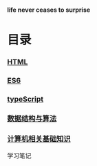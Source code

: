 #### life never ceases to surprise
# 目录
### [HTML](./HTML/README.md)
### [ES6](./ES6/README.md)
### [typeScript](./typeScript/README.md)
### [数据结构与算法](./数据结构与算法/README.md)
### [计算机相关基础知识](./计算机相关基础知识/README.md)


学习笔记